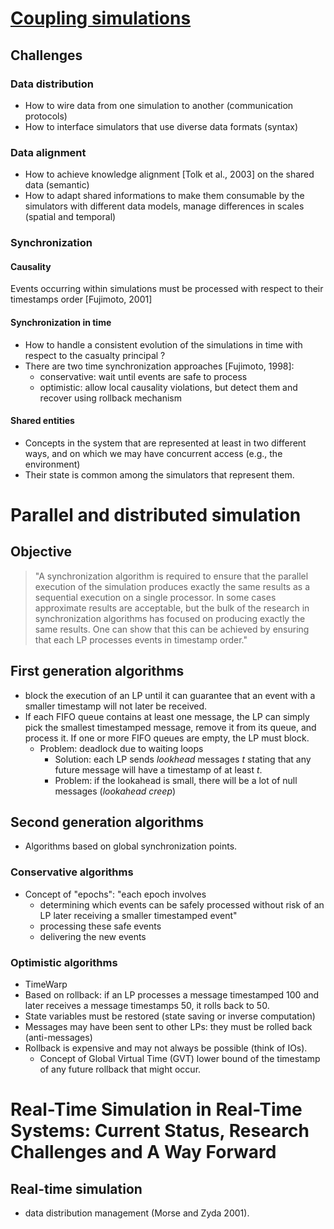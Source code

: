 # [Coupling simulations](https://www.emse.fr/~boissier/enseignement/maop17-autumn/pdf/coupling-simulation.pdf?utm_source=chatgpt.com)

## Challenges 

### Data distribution
- How to wire data from one simulation to another (communication protocols) 
- How to interface simulators that use diverse data formats (syntax)

### Data alignment
- How to achieve knowledge alignment [Tolk et al., 2003] on the shared data (semantic)
- How to adapt shared informations to make them consumable by the simulators with different data models,
manage differences in scales (spatial and temporal)

### Synchronization

#### Causality

Events occurring within simulations must be processed with
respect to their timestamps order [Fujimoto, 2001]

#### Synchronization in time
- How to handle a consistent evolution of the simulations in time with respect to the casualty principal ?
- There are two time synchronization approaches [Fujimoto, 1998]: 
  - conservative: wait until events are safe to process
  - optimistic: allow local causality violations, but detect them and recover using rollback mechanism
  
#### Shared entities
- Concepts in the system that are represented at least in two different ways, and on which we may have concurrent access (e.g., the environment)
- Their state is common among the simulators that represent them.
  
# Parallel and distributed simulation

## Objective

> "A synchronization algorithm is required to ensure that the parallel execution of
the simulation produces exactly the same results as a sequential execution on a single processor. In some
cases approximate results are acceptable, but the bulk of the research in synchronization algorithms has
focused on producing exactly the same results. One can show that this can be achieved by ensuring that
each LP processes events in timestamp order."

## First generation algorithms
- block the execution of an LP until it can
guarantee that an event with a smaller timestamp will not later be received.
- If each FIFO queue contains at least one message, the LP can simply pick the smallest
timestamped message, remove it from its queue, and process it. If one or more FIFO queues are empty,
the LP must block.
    - Problem: deadlock due to waiting loops
      - Solution: each LP sends *lookhead* messages $t$ stating that any future message will have a timestamp of at least $t$.
      - Problem: if the lookahead is small, there will be a lot of null messages (*lookahead creep*)

## Second generation algorithms
- Algorithms based on global synchronization points.
### Conservative algorithms 
- Concept of "epochs": "each epoch involves 
  - determining which events can be safely processed without risk of an LP later receiving a smaller timestamped event"
  - processing these safe events
  - delivering the new events
### Optimistic algorithms
- TimeWarp
- Based on rollback: if an LP processes a message timestamped 100 and later receives a message timestamps 50, it rolls back to 50.
- State variables must be restored (state saving or inverse computation)
- Messages may have been sent to other LPs: they must be rolled back (anti-messages)
- Rollback is expensive and may not always be possible (think of IOs). 
  - Concept of Global Virtual Time (GVT) lower bound of the timestamp of any future rollback that might occur.
  

# Real-Time Simulation in Real-Time Systems: Current Status, Research Challenges and A Way Forward

## Real-time simulation



- data distribution management (Morse and Zyda 2001).
  